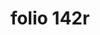 ---
layout: edition
title: folio 142r
manuscript: Turin, Biblioteca Nazionale, MS N.III.19
sigla: T
iip: t142r.tif
milestone: 283
---